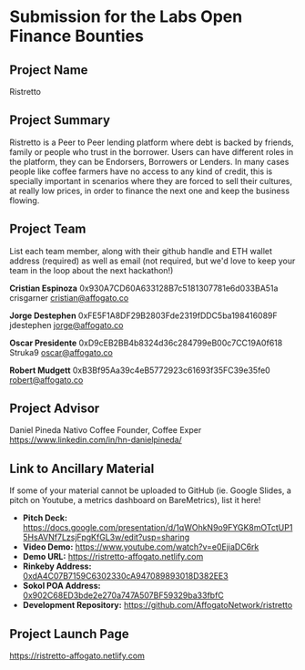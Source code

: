 # Submission for the Labs Open Finance Bounties

## Project Name
Ristretto

## Project Summary
Ristretto is a Peer to Peer lending platform where debt is backed by friends, family or people who trust in the borrower. Users can have different roles in the platform, they can be Endorsers, Borrowers or Lenders. In many cases people like coffee farmers have no access to any kind of credit, this is specially important in scenarios where they are forced to sell their cultures, at really low prices, in order to finance the next one and keep the business flowing.

## Project Team
List each team member, along with their github handle and ETH wallet address (required) as well as email (not required, but we'd love to keep your team in the loop about the next hackathon!)

**Cristian Espinoza**
0x930A7CD60A633128B7c5181307781e6d033BA51a
crisgarner
cristian@affogato.co

**Jorge Destephen**
0xFE5F1A8DF29B2803Fde2319fDDC5ba198416089F
jdestephen
jorge@affogato.co

**Oscar Presidente**
0xD9cEB2BB4b8324d36c284799eB00c7CC19A0f618
Struka9
oscar@affogato.co

**Robert Mudgett**
0xB3Bf95Aa39c4eB5772923c61693f35FC39e35fe0
robert@affogato.co


## Project Advisor
Daniel Pineda
Nativo Coffee Founder, Coffee Exper
https://www.linkedin.com/in/hn-danielpineda/

## Link to Ancillary Material
If some of your material cannot be uploaded to GitHub (ie. Google Slides, a pitch on Youtube, a metrics dashboard on BareMetrics), list it here!

- **Pitch Deck:** https://docs.google.com/presentation/d/1qWOhkN9o9FYGK8mOTctUP15HsAVNf7LzsjFpgKfGL3w/edit?usp=sharing
- **Video Demo:** https://www.youtube.com/watch?v=e0EjiaDC6rk
- **Demo URL:** https://ristretto-affogato.netlify.com
- **Rinkeby Address:** [0xdA4C07B7159C6302330cA947089893018D382EE3](https://rinkeby.etherscan.io/address/0xda4c07b7159c6302330ca947089893018d382ee3)
- **Sokol POA Address:** [0x902C68ED3bde2e270a747A507BF59329ba33fbfC](https://blockscout.com/poa/sokol/address/0x902c68ed3bde2e270a747a507bf59329ba33fbfc/transactions)
- **Development Repository:** https://github.com/AffogatoNetwork/ristretto

## Project Launch Page
https://ristretto-affogato.netlify.com
